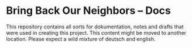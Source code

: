 # Bring Back Our Neighbors – Docs

This repository contains all sorts for dokumentation, notes and drafts that were used in creating this project.
This content might be moved to another location. Please expect a wild mixture of deutsch and english.